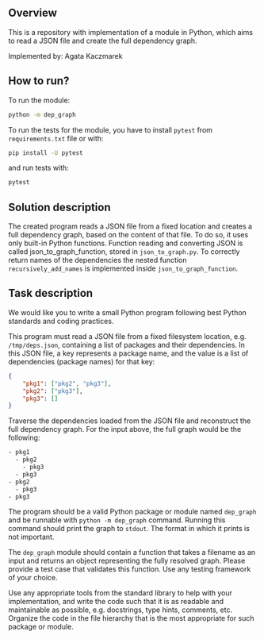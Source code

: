 ## Overview

This is a repository with implementation of a module in Python, which aims to read a JSON file and create the full dependency graph.

Implemented by: Agata Kaczmarek

## How to run?

To run the module:
```sh
python -m dep_graph
```
To run the tests for the module, you have to install `pytest` from `requirements.txt` file or with:
```sh
pip install -U pytest
```
and run tests with:
```sh
pytest
```

## Solution description

The created program reads a JSON file from a fixed location and creates a full dependency graph, based on the content of that file. To do so, it uses only built-in Python functions. Function reading and converting JSON is called json_to_graph_function, stored in `json_to_graph.py`. To correctly return names of the dependencies the nested function `recursively_add_names` is implemented inside `json_to_graph_function`.

## Task description

We would like you to write a small Python program following best Python standards and coding practices.

This program must read a JSON file from a fixed filesystem location, e.g. `/tmp/deps.json`, containing a list of packages and their dependencies. In this JSON file, a key represents a package name, and the value is a list of dependencies (package names) for that key:

```json
{
    "pkg1": ["pkg2", "pkg3"],
    "pkg2": ["pkg3"],
    "pkg3": []
}
```

Traverse the dependencies loaded from the JSON file and reconstruct the full dependency graph. For the input above, the full graph would be the following:

```sh
- pkg1
  - pkg2
    - pkg3
  - pkg3
- pkg2
  - pkg3
- pkg3
```

The program should be a valid Python package or module named `dep_graph` and be runnable with `python -m dep_graph` command. Running this command should print the graph to `stdout`. The format in which it prints is not important.

The `dep_graph` module should contain a function that takes a filename as an input and returns an object representing the fully resolved graph. Please provide a test case that validates this function. Use any testing framework of your choice.

Use any appropriate tools from the standard library to help with your implementation, and write the code such that it is as readable and maintainable as possible, e.g. docstrings, type hints, comments, etc. Organize the code in the file hierarchy that is the most appropriate for such package or module.

